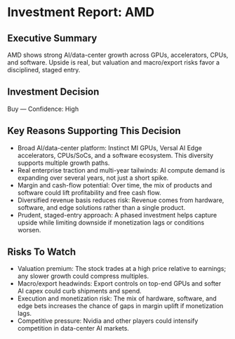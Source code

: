 # Investment Report: AMD
## Executive Summary
AMD shows strong AI/data-center growth across GPUs, accelerators, CPUs, and software. Upside is real, but valuation and macro/export risks favor a disciplined, staged entry.

## Investment Decision
Buy — Confidence: High

## Key Reasons Supporting This Decision
- Broad AI/data-center platform: Instinct MI GPUs, Versal AI Edge accelerators, CPUs/SoCs, and a software ecosystem. This diversity supports multiple growth paths.
- Real enterprise traction and multi-year tailwinds: AI compute demand is expanding over several years, not just a short spike.
- Margin and cash-flow potential: Over time, the mix of products and software could lift profitability and free cash flow.
- Diversified revenue basis reduces risk: Revenue comes from hardware, software, and edge solutions rather than a single product.
- Prudent, staged-entry approach: A phased investment helps capture upside while limiting downside if monetization lags or conditions worsen.

## Risks To Watch
- Valuation premium: The stock trades at a high price relative to earnings; any slower growth could compress multiples.
- Macro/export headwinds: Export controls on top-end GPUs and softer AI capex could curb shipments and spend.
- Execution and monetization risk: The mix of hardware, software, and edge bets increases the chance of gaps in margin uplift if monetization lags.
- Competitive pressure: Nvidia and other players could intensify competition in data-center AI markets.